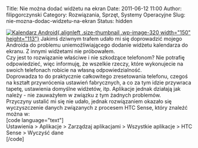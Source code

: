 Title: Nie można dodać widżetu na ekran
Date: 2011-06-12 11:00
Author: filipgorczynski
Category: Rozwiązania, Sprzęt, Systemy Operacyjne
Slug: nie-mozna-dodac-widzetu-na-ekran
Status: hidden

[![Kalendarz Android](http://filipgorczynski.files.wordpress.com/2011/06/android_calendar.jpg?w=150 "android_calendar"){.alignleft .size-thumbnail .wp-image-320 width="150" height="113"}](http://filipgorczynski.files.wordpress.com/2011/06/android_calendar.jpg) Jakimś dziwnym trafem udało mi się doprowadzić mojego Androida do problemu uniemożliwiającego dodanie widżetu kalendarza do ekranu. Z innymi widżetami nie próbowałem.  
Czy jest to rozwiązanie właściwe i nie szkodzące telefonom? Nie potrafię odpowiedzieć, więc informuję, że wszelkie rzeczy, które wykonujecie na swoich telefonach robicie na własną odpowiedzialność.  
Doprowadza to do praktycznie całkowitego zresetowania telefonu, czegoś na kształt przywrócenia ustawień fabrycznych, a co za tym idzie przywraca tapetę, ustawienia domyślne widżetów, itp. Aplikacje jednak działają jak należy - nie zauważyłem w związku z tym żadnych problemów.  
Przyczyny ustalić mi się nie udało, jednak rozwiązaniem okazało się wyczyszczenie danych związanych z procesem HTC Sense, który znaleźć można w:  
\[code language="text"\]  
Ustawienia \> Aplikacje \> Zarządzaj aplikacjami \> Wszystkie aplikacje \> HTC Sense \> Wyczyść dane  
\[/code\]
